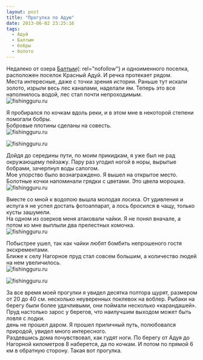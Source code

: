 ```yaml
---
layout: post
title: "Прогулка по Адую"
date: 2013-06-02 23:25:16
tags:
  - Адуй
  - Балтым
  - бобры
  - болото
---
```

Недалеко от озера [Балтым][1]{: rel="nofollow"} и одноименного поселка,
расположен поселок Красный Адуй. И речка протекает рядом.  
Места интересные, даже с точки зрения истории. Раньше тут искали золото,
изрыли весь лес каналами, наделали ям. Теперь это все наполнилось водой,
лес стал почти непроходимым.  
![fishingguru.ru](http://fishingguru.ru/uploads/images/00/00/01/2013/06/02/61d0f2.jpg)

Я пробирался по кочкам вдоль реки, и в этом мне в некоторой степени
помогали бобры.  
Бобровые плотины сделаны на совесть.  
![fishingguru.ru](http://fishingguru.ru/uploads/images/00/00/01/2013/06/02/987a99.jpg)

![fishingguru.ru](http://fishingguru.ru/uploads/images/00/00/01/2013/06/02/41b546.jpg)

Дойдя до середины пути, по моим прикидкам, я уже был не рад окружающему
пейзажу. Пару раз угодил ногой в норы, вырытые бобрами, зачерпнул воды
сапогом.  
Мое упорство было вознаграждено. Я вышел на открытое место. Болотные
кочки напоминали грядки с цветами. Это цвела морошка.  
![fishingguru.ru](http://fishingguru.ru/uploads/images/00/00/01/2013/06/02/579af5.jpg)

Вместе со мной к водопою вышла молодая лосиха. От удивления и испуга я
не успел достать фотоаппарат, а лось бросился в чащу, только кусты
зашумели.  
На одном из озерков меня атаковали чайки. Я не понял вначале, а потом ко
мне выплыли два прелестных комочка.  
![fishingguru.ru](http://fishingguru.ru/uploads/images/00/00/01/2013/06/02/7e4f89.jpg)

Побыстрее ушел, так как чайки любят бомбить непрошеного гостя
экскрементами.  
Ближе к селу Нагорное пруд стал совсем большим, а количество людей на
нем увеличилось.  
![fishingguru.ru](http://fishingguru.ru/uploads/images/00/00/01/2013/06/02/482d67.jpg)

![fishingguru.ru](http://fishingguru.ru/uploads/images/00/00/01/2013/06/02/f94e24.jpg)

За все время моей прогулки я увидел десятка полтора щурят, размером от
20 до 40 см. несколько неуверенных поклевок на воблер. Рыбаки на берегу
были более удачливыми, они поймали несколько «карандашей». Пруд
настолько зарос у берегов, что наилучшим выходом может быть ловля с
лодки.  
день не прошел даром. Я прошел приличный путь, полюбовался природой,
увидел много интересного.  
Раздевшись дома почувствовал, как гудят ноги. По берегу от Адуя до
Нагорной километров 8 наберется, да по кочкам. И потом по прямой 6 км в
обратную сторону. Такая вот прогулка.



[1]: http://fishingguru.ru/blog/Ribalka_dlia_vseh/147.html

